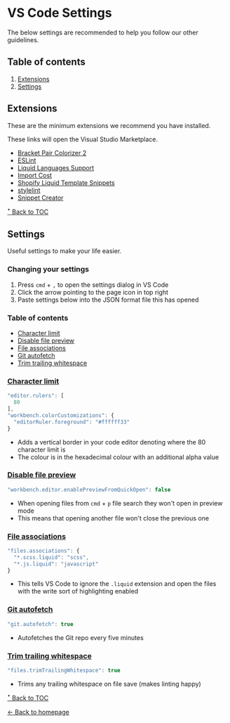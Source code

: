 # VS Code Settings

The below settings are recommended to help you follow our other guidelines.

## Table of contents

1. [Extensions](#extensions)
1. [Settings](#settings)

## Extensions

These are the minimum extensions we recommend you have installed.

These links will open the Visual Studio Marketplace.

* [Bracket Pair Colorizer 2](https://marketplace.visualstudio.com/items?itemName=CoenraadS.bracket-pair-colorizer-2)
* [ESLint](https://marketplace.visualstudio.com/items?itemName=dbaeumer.vscode-eslint)
* [Liquid Languages Support](https://marketplace.visualstudio.com/items?itemName=neilding.language-liquid)
* [Import Cost](https://marketplace.visualstudio.com/items?itemName=wix.vscode-import-cost)
* [Shopify Liquid Template Snippets](https://marketplace.visualstudio.com/items?itemName=killalau.vscode-liquid-snippets)
* [stylelint](https://marketplace.visualstudio.com/items?itemName=shinnn.stylelint)
* [Snippet Creator](https://marketplace.visualstudio.com/items?itemName=nikitaKunevich.snippet-creator)

[ꜛ Back to TOC](#table-of-contents)

## Settings

Useful settings to make your life easier.

### Changing your settings

1. Press `cmd` + `,` to open the settings dialog in VS Code
1. Click the arrow pointing to the page icon in top right
1. Paste settings below into the JSON format file this has opened

### Table of contents

* [Character limit](#character-limit)
* [Disable file preview](#disable-file-preview)
* [File associations](#file-associations)
* [Git autofetch](#git-autofetch)
* [Trim trailing whitespace](#trim-trailing-whitespace)

### [Character limit](#character-limit)

```js
"editor.rulers": [
  80
],
"workbench.colorCustomizations": {
  "editorRuler.foreground": "#ffffff33"
}
```

* Adds a vertical border in your code editor denoting where the 80 character limit is
* The colour is in the hexadecimal colour with an additional alpha value

### [Disable file preview](#disable-file-preview)

```js
"workbench.editor.enablePreviewFromQuickOpen": false
```

* When opening files from `cmd` + `p` file search they won't open in preview mode
* This means that opening another file won't close the previous one

### [File associations](#file-associations)

```js
"files.associations": {
  "*.scss.liquid": "scss",
  "*.js.liquid": "javascript"
}
```

* This tells VS Code to ignore the `.liquid` extension and open the files with the write sort of highlighting enabled

### [Git autofetch](#git-autofetch)

```js
"git.autofetch": true
```

* Autofetches the Git repo every five minutes

### [Trim trailing whitespace](#trim-trailing-whitespace)

```js
"files.trimTrailingWhitespace": true
```

* Trims any trailing whitespace on file save (makes linting happy)

[ꜛ Back to TOC](#table-of-contents)

[← Back to homepage](../README.md)